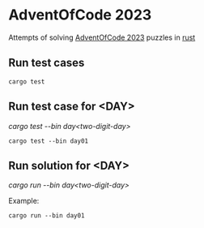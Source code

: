 # AdventOfCode 2023

Attempts of solving [AdventOfCode 2023](https://adventofcode.com/) puzzles in [rust](https://rust-lang.org)

## Run test cases
```
cargo test
```

## Run test case for \<DAY\>
*cargo test --bin day\<two-digit-day\>*

```
cargo test --bin day01
```

## Run solution for \<DAY\>
*cargo run --bin day\<two-digit-day\>*

Example:
```
cargo run --bin day01
```